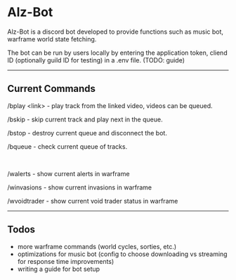 # Alz-Bot
Alz-Bot is a discord bot developed to provide functions such as music bot, warframe world state fetching.

The bot can be run by users locally by entering the application token, cliend ID (optionally guild ID for testing) in a .env file. (TODO: guide)

---
## Current Commands
/bplay \<link> - play track from the linked video, videos can be queued.

/bskip - skip current track and play next in the queue.

/bstop - destroy current queue and disconnect the bot.

/bqueue - check current queue of tracks.

<br>

/walerts - show current alerts in warframe

/winvasions - show current invasions in warframe

/wvoidtrader - show current void trader status in warframe

---

## Todos

- more warframe commands (world cycles, sorties, etc.)
- optimizations for music bot (config to choose downloading vs streaming for response time improvements)
- writing a guide for bot setup

